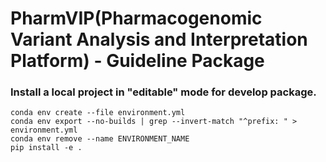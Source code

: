 # PharmVIP(Pharmacogenomic Variant Analysis and Interpretation Platform) - Guideline Package

### Install a local project in "editable" mode for develop package.

```shell
conda env create --file environment.yml
conda env export --no-builds | grep --invert-match "^prefix: " > environment.yml
conda env remove --name ENVIRONMENT_NAME
pip install -e .
```
